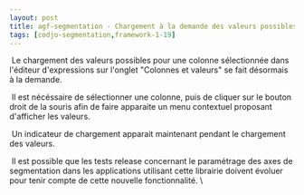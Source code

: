 ```yaml
---
layout: post
title: agf-segmentation - Chargement à la demande des valeurs possibles pour une colonne dans l'éditeur d'expression
tags: [codjo-segmentation,framework-1-19]
---
```

&nbsp;Le chargement des valeurs possibles pour une colonne sélectionnée dans l'éditeur d'expressions sur l'onglet "Colonnes et valeurs" se fait désormais à la demande.

&nbsp;Il est nécéssaire de sélectionner une colonne, puis de cliquer sur le bouton droit de la souris afin de faire apparaite un menu contextuel proposant d'afficher les valeurs.

&nbsp;Un indicateur de chargement apparait maintenant pendant le chargement des valeurs.

&nbsp;Il est possible que les tests release concernant le paramétrage des axes de segmentation dans les applications utilisant cette librairie doivent évoluer pour tenir compte de cette nouvelle fonctionnalité.
\\